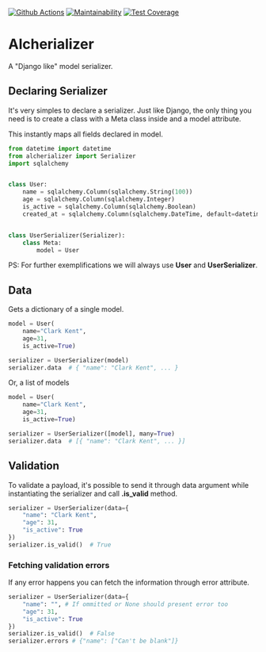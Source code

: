 [![Github Actions](https://github.com/vinyguedess/alcherializer/actions/workflows/main.yml/badge.svg)](https://github.com/vinyguedess/alcherializer/actions/workflows/main.yml)
[![Maintainability](https://api.codeclimate.com/v1/badges/332cfdc498df9f6dc272/maintainability)](https://codeclimate.com/github/vinyguedess/alcherializer/maintainability)
[![Test Coverage](https://api.codeclimate.com/v1/badges/332cfdc498df9f6dc272/test_coverage)](https://codeclimate.com/github/vinyguedess/alcherializer/test_coverage)

# Alcherializer
A "Django like" model serializer.

## Declaring Serializer
It's very simples to declare a serializer. Just like Django, the only
thing you need is to create a class with a Meta class inside and
a model attribute.

This instantly maps all fields declared in model.
```python
from datetime import datetime
from alcherializer import Serializer
import sqlalchemy


class User:
    name = sqlalchemy.Column(sqlalchemy.String(100))
    age = sqlalchemy.Column(sqlalchemy.Integer)
    is_active = sqlalchemy.Column(sqlalchemy.Boolean)
    created_at = sqlalchemy.Column(sqlalchemy.DateTime, default=datetime.utcnow)


class UserSerializer(Serializer):
    class Meta:
        model = User
```
PS: For further exemplifications we will always use **User** and **UserSerializer**.

## Data
Gets a dictionary of a single model.
```python
model = User(
    name="Clark Kent",
    age=31,
    is_active=True)

serializer = UserSerializer(model)
serializer.data  # { "name": "Clark Kent", ... }
```

Or, a list of models
```python
model = User(
    name="Clark Kent",
    age=31,
    is_active=True)

serializer = UserSerializer([model], many=True)
serializer.data  # [{ "name": "Clark Kent", ... }]
```

## Validation
To validate a payload, it's possible to send it through data argument while
instantiating the serializer and call **.is_valid** method.
```python
serializer = UserSerializer(data={
    "name": "Clark Kent",
    "age": 31,
    "is_active": True
})
serializer.is_valid()  # True
```

### Fetching validation errors
If any error happens you can fetch the information through error attribute.
```python
serializer = UserSerializer(data={
    "name": "", # If ommitted or None should present error too
    "age": 31,
    "is_active": True
})
serializer.is_valid()  # False
serializer.errors # {"name": ["Can't be blank"]}
```
